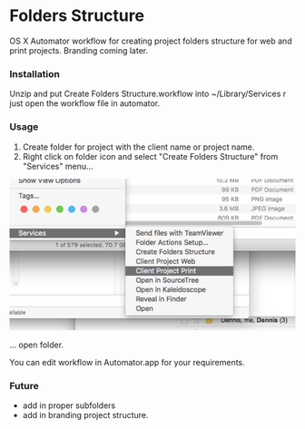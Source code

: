 # Folders Structure
OS X Automator workflow for creating project folders structure for web and print projects. Branding coming later. 

### Installation
Unzip and put Create Folders Structure.workflow into ~/Library/Services r just open the workflow file in automator. 

### Usage
1. Create folder for project with the client name or project name. 
2. Right click on folder icon and select "Create Folders Structure" from "Services" menu...

![](https://raw.githubusercontent.com/mattjanz3n/foldersstructure/master/howto/Screen%20Shot%202017-06-22%20at%2011.28.50%20AM.png)

... open folder.

You can edit workflow in Automator.app for your requirements.

### Future
- add in proper subfolders
- add in branding project structure. 
